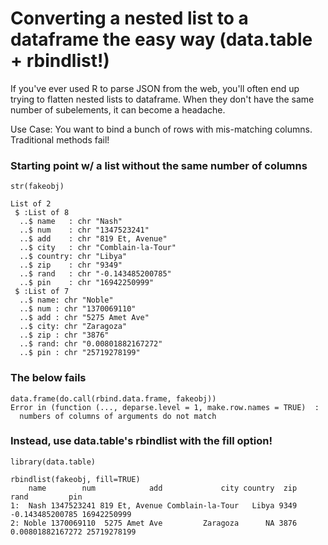 # Converting a nested list to a dataframe the easy way (data.table + rbindlist!)

If you've ever used R to parse JSON from the web, you'll often end up trying to flatten nested lists to dataframe. When they don't have the same number of subelements, it can become a headache.

Use Case:
You want to bind a bunch of rows with mis-matching columns. Traditional methods fail!

### Starting point w/ a list without the same number of columns

```
str(fakeobj)

List of 2
 $ :List of 8
  ..$ name   : chr "Nash"
  ..$ num    : chr "1347523241"
  ..$ add    : chr "819 Et, Avenue"
  ..$ city   : chr "Comblain-la-Tour"
  ..$ country: chr "Libya"
  ..$ zip    : chr "9349"
  ..$ rand   : chr "-0.143485200785"
  ..$ pin    : chr "16942250999"
 $ :List of 7
  ..$ name: chr "Noble"
  ..$ num : chr "1370069110"
  ..$ add : chr "5275 Amet Ave"
  ..$ city: chr "Zaragoza"
  ..$ zip : chr "3876"
  ..$ rand: chr "0.00801882167272"
  ..$ pin : chr "25719278199"
```

### The below fails 

```
data.frame(do.call(rbind.data.frame, fakeobj))
Error in (function (..., deparse.level = 1, make.row.names = TRUE)  : 
  numbers of columns of arguments do not match
```

### Instead, use data.table's rbindlist with the fill option!

```
library(data.table)

rbindlist(fakeobj, fill=TRUE)
    name        num            add             city country  zip             rand         pin
1:  Nash 1347523241 819 Et, Avenue Comblain-la-Tour   Libya 9349  -0.143485200785 16942250999
2: Noble 1370069110  5275 Amet Ave         Zaragoza      NA 3876 0.00801882167272 25719278199
```


